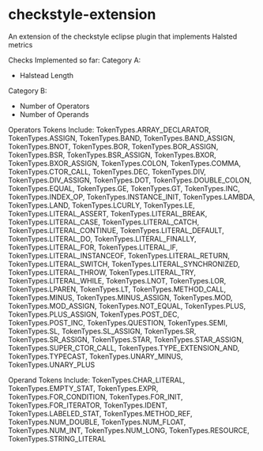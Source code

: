 # checkstyle-extension
An extension of the checkstyle eclipse plugin that implements Halsted metrics

Checks Implemented so far:
Category A:
- Halstead Length

Category B:
- Number of Operators
- Number of Operands

Operators Tokens Include:
      TokenTypes.ARRAY_DECLARATOR,
			TokenTypes.ASSIGN,
			TokenTypes.BAND,
			TokenTypes.BAND_ASSIGN,
			TokenTypes.BNOT,
			TokenTypes.BOR,
			TokenTypes.BOR_ASSIGN,
			TokenTypes.BSR,
			TokenTypes.BSR_ASSIGN,
			TokenTypes.BXOR,
			TokenTypes.BXOR_ASSIGN,
			TokenTypes.COLON,
			TokenTypes.COMMA,
			TokenTypes.CTOR_CALL,
			TokenTypes.DEC,
			TokenTypes.DIV,
			TokenTypes.DIV_ASSIGN,
			TokenTypes.DOT,
			TokenTypes.DOUBLE_COLON,
			TokenTypes.EQUAL,
			TokenTypes.GE,
			TokenTypes.GT,
			TokenTypes.INC,
			TokenTypes.INDEX_OP,
			TokenTypes.INSTANCE_INIT,
			TokenTypes.LAMBDA,
			TokenTypes.LAND,
			TokenTypes.LCURLY,
			TokenTypes.LE,
			TokenTypes.LITERAL_ASSERT,
			TokenTypes.LITERAL_BREAK,
			TokenTypes.LITERAL_CASE,
			TokenTypes.LITERAL_CATCH,
			TokenTypes.LITERAL_CONTINUE,
			TokenTypes.LITERAL_DEFAULT,
			TokenTypes.LITERAL_DO,
			TokenTypes.LITERAL_FINALLY,
			TokenTypes.LITERAL_FOR,
			TokenTypes.LITERAL_IF,
			TokenTypes.LITERAL_INSTANCEOF,
			TokenTypes.LITERAL_RETURN,
			TokenTypes.LITERAL_SWITCH,
			TokenTypes.LITERAL_SYNCHRONIZED,
			TokenTypes.LITERAL_THROW,
			TokenTypes.LITERAL_TRY,
			TokenTypes.LITERAL_WHILE,
			TokenTypes.LNOT,
			TokenTypes.LOR,
			TokenTypes.LPAREN,
			TokenTypes.LT,
			TokenTypes.METHOD_CALL,
			TokenTypes.MINUS,
			TokenTypes.MINUS_ASSIGN,
			TokenTypes.MOD,
			TokenTypes.MOD_ASSIGN,
			TokenTypes.NOT_EQUAL,
			TokenTypes.PLUS,
			TokenTypes.PLUS_ASSIGN,
			TokenTypes.POST_DEC,
			TokenTypes.POST_INC,
			TokenTypes.QUESTION,
			TokenTypes.SEMI,
			TokenTypes.SL,
			TokenTypes.SL_ASSIGN,
			TokenTypes.SR,
			TokenTypes.SR_ASSIGN,
			TokenTypes.STAR,
			TokenTypes.STAR_ASSIGN,
			TokenTypes.SUPER_CTOR_CALL,
			TokenTypes.TYPE_EXTENSION_AND,
			TokenTypes.TYPECAST,
			TokenTypes.UNARY_MINUS,
			TokenTypes.UNARY_PLUS
      
Operand Tokens Include:
      TokenTypes.CHAR_LITERAL,
			TokenTypes.EMPTY_STAT,
			TokenTypes.EXPR,
			TokenTypes.FOR_CONDITION,
			TokenTypes.FOR_INIT,
			TokenTypes.FOR_ITERATOR,
			TokenTypes.IDENT,
			TokenTypes.LABELED_STAT,
			TokenTypes.METHOD_REF,
			TokenTypes.NUM_DOUBLE,
			TokenTypes.NUM_FLOAT,
			TokenTypes.NUM_INT,
			TokenTypes.NUM_LONG,
			TokenTypes.RESOURCE,
			TokenTypes.STRING_LITERAL
